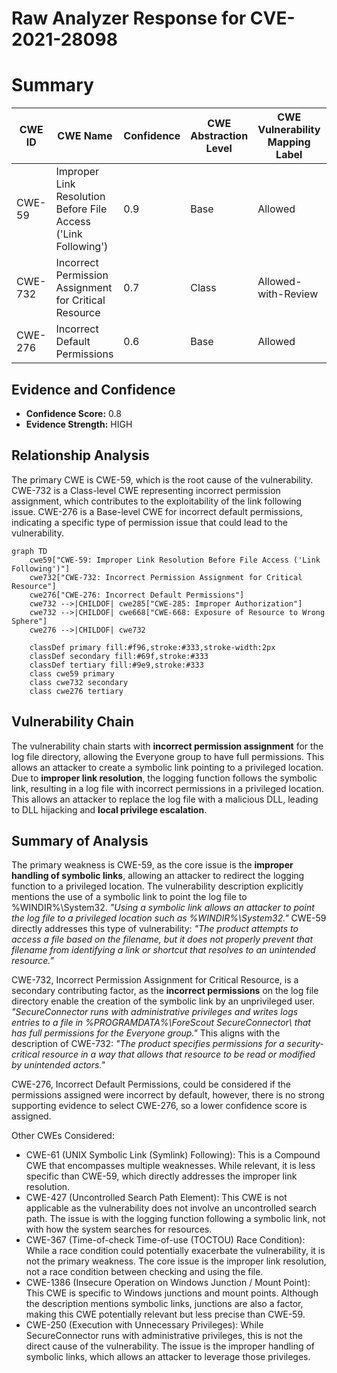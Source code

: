 # Raw Analyzer Response for CVE-2021-28098

# Summary
| CWE ID | CWE Name | Confidence | CWE Abstraction Level | CWE Vulnerability Mapping Label | CWE-Vulnerability Mapping Notes |
|---|---|---|---|---|---|
| CWE-59 | Improper Link Resolution Before File Access ('Link Following') | 0.9 | Base | Allowed | Primary CWE |
| CWE-732 | Incorrect Permission Assignment for Critical Resource | 0.7 | Class | Allowed-with-Review | Secondary CWE |
| CWE-276 | Incorrect Default Permissions | 0.6 | Base | Allowed | Secondary CWE |

## Evidence and Confidence

*   **Confidence Score:** 0.8
*   **Evidence Strength:** HIGH

## Relationship Analysis
The primary CWE is CWE-59, which is the root cause of the vulnerability. CWE-732 is a Class-level CWE representing incorrect permission assignment, which contributes to the exploitability of the link following issue. CWE-276 is a Base-level CWE for incorrect default permissions, indicating a specific type of permission issue that could lead to the vulnerability.

```mermaid
graph TD
    cwe59["CWE-59: Improper Link Resolution Before File Access ('Link Following')"]
    cwe732["CWE-732: Incorrect Permission Assignment for Critical Resource"]
    cwe276["CWE-276: Incorrect Default Permissions"]
    cwe732 -->|CHILDOF| cwe285["CWE-285: Improper Authorization"]
    cwe732 -->|CHILDOF| cwe668["CWE-668: Exposure of Resource to Wrong Sphere"]
    cwe276 -->|CHILDOF| cwe732
    
    classDef primary fill:#f96,stroke:#333,stroke-width:2px
    classDef secondary fill:#69f,stroke:#333
    classDef tertiary fill:#9e9,stroke:#333
    class cwe59 primary
    class cwe732 secondary
    class cwe276 tertiary
```

## Vulnerability Chain
The vulnerability chain starts with **incorrect permission assignment** for the log file directory, allowing the Everyone group to have full permissions. This allows an attacker to create a symbolic link pointing to a privileged location. Due to **improper link resolution**, the logging function follows the symbolic link, resulting in a log file with incorrect permissions in a privileged location. This allows an attacker to replace the log file with a malicious DLL, leading to DLL hijacking and **local privilege escalation**.

## Summary of Analysis
The primary weakness is CWE-59, as the core issue is the **improper handling of symbolic links**, allowing an attacker to redirect the logging function to a privileged location. The vulnerability description explicitly mentions the use of a symbolic link to point the log file to %WINDIR%\System32.
_"Using a symbolic link allows an attacker to point the log file to a privileged location such as %WINDIR%\System32."_
CWE-59 directly addresses this type of vulnerability: _"The product attempts to access a file based on the filename, but it does not properly prevent that filename from identifying a link or shortcut that resolves to an unintended resource."_

CWE-732, Incorrect Permission Assignment for Critical Resource, is a secondary contributing factor, as the **incorrect permissions** on the log file directory enable the creation of the symbolic link by an unprivileged user.
_"SecureConnector runs with administrative privileges and writes logs entries to a file in %PROGRAMDATA%\ForeScout SecureConnector\ that has full permissions for the Everyone group."_
This aligns with the description of CWE-732: _"The product specifies permissions for a security-critical resource in a way that allows that resource to be read or modified by unintended actors."_

CWE-276, Incorrect Default Permissions, could be considered if the permissions assigned were incorrect by default, however, there is no strong supporting evidence to select CWE-276, so a lower confidence score is assigned.

Other CWEs Considered:

*   CWE-61 (UNIX Symbolic Link (Symlink) Following): This is a Compound CWE that encompasses multiple weaknesses. While relevant, it is less specific than CWE-59, which directly addresses the improper link resolution.
*   CWE-427 (Uncontrolled Search Path Element): This CWE is not applicable as the vulnerability does not involve an uncontrolled search path. The issue is with the logging function following a symbolic link, not with how the system searches for resources.
*   CWE-367 (Time-of-check Time-of-use (TOCTOU) Race Condition): While a race condition could potentially exacerbate the vulnerability, it is not the primary weakness. The core issue is the improper link resolution, not a race condition between checking and using the file.
*   CWE-1386 (Insecure Operation on Windows Junction / Mount Point): This CWE is specific to Windows junctions and mount points. Although the description mentions symbolic links, junctions are also a factor, making this CWE potentially relevant but less precise than CWE-59.
*   CWE-250 (Execution with Unnecessary Privileges): While SecureConnector runs with administrative privileges, this is not the direct cause of the vulnerability. The issue is the improper handling of symbolic links, which allows an attacker to leverage those privileges.